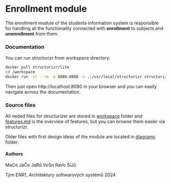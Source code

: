 
# Enrollment module

The enrollment module of the students information system is responsible for handling all the functionality connected with **enrollment** to subjects and **unenrollment** from them. 

### Documentation

You can run structurizr from workspace directory: 

```bash
docker pull structurizr/lite
cd /workspace
docker run -it --rm -p 8080:8080 -v .:/usr/local/structurizr structurizr/lite
```
Then just open http://localhost:8080 in your browser and you can easily navigate across the documentation.

### Source files
All neded files for structurizer are stored in [workspace](/workspace/) folder and [features.md](/features.md) is the overview of features, but you can browse them easier via structurizr.

Older files with first design ideas of the module are located in [diagrams](/diagrams/) folder.
 
#### Authors
MaCe
JaČe
JaRů
VoSn
RaVo
ŠiJů

Tým ENR1, Architektury softwarových systémů 2024
